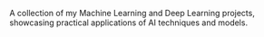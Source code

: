 A collection of my Machine Learning and Deep Learning projects, showcasing practical applications of AI techniques and models.
